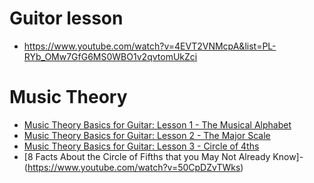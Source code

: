 # Guitor lesson
* https://www.youtube.com/watch?v=4EVT2VNMcpA&list=PL-RYb_OMw7GfG6MS0WBO1v2qvtomUkZci

# Music Theory
* [Music Theory Basics for Guitar: Lesson 1 - The Musical Alphabet](https://www.youtube.com/watch?v=Mj36tEcalBs)
* [Music Theory Basics for Guitar: Lesson 2 - The Major Scale](https://www.youtube.com/watch?v=Iw-06hLOjyU)
* [Music Theory Basics for Guitar: Lesson 3 - Circle of 4ths](https://www.youtube.com/watch?v=ezzuTObED2o)
* [8 Facts About the Circle of Fifths that you May Not Already Know]-(https://www.youtube.com/watch?v=50CpDZvTWks)